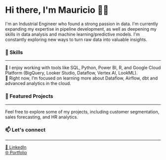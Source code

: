 # Hi there, I'm Mauricio 👋🏼

I'm an Industrial Engineer who found a strong passion in data. I'm currently expanding my expertise in pipeline development, as well as deepening my skills in data analysis and machine learning/predictive models. I'm constantly exploring new ways to turn raw data into valuable insights.

### 💼 Skills
---
💼 I enjoy working with tools like SQL, Python, Power BI, R, and Google Cloud Platform (BigQuery, Looker Studio, Dataflow, Vertex AI, LookML).  
🌱 Right now, I’m focused on learning more about Dataflow, Airflow, dbt and advanced analytics in the cloud.

### 📂 Featured Projects
---
Feel free to explore some of my projects, including customer segmentation, sales forecasting, and HR analytics.

### 📫 Let's connect 
---
[🔗 LinkedIn](https://www.linkedin.com/in/mauricio-rostagno/)  
[🌐 Portfolio](https://mauriciorostagno.github.io/portfolio/)
